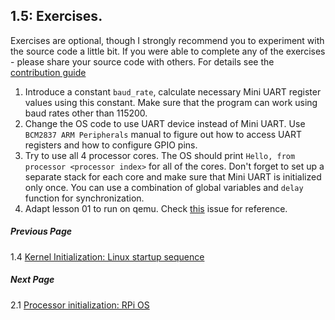 ## 1.5: Exercises.

Exercises are optional, though I strongly recommend you to experiment with the source code a little bit. If you were able to complete any of the exercises - please share your source code with others. For details see the [contribution guide](../Contributions.md)

1. Introduce a constant `baud_rate`, calculate necessary Mini UART register values using this constant. Make sure that the program can work using baud rates other than 115200.
1. Change the OS code to use UART device instead of Mini UART. Use `BCM2837 ARM Peripherals` manual to figure out how to access UART registers and how to configure GPIO pins.
1. Try to use all 4 processor cores. The OS should print `Hello, from processor <processor index>` for all of the cores. Don't forget to set up a separate stack for each core and make sure that Mini UART is initialized only once. You can use a combination of global variables and `delay` function for synchronization.
1. Adapt lesson 01 to run on qemu. Check [this](https://github.com/s-matyukevich/raspberry-pi-os/issues/8) issue for reference.

##### Previous Page

1.4 [Kernel Initialization: Linux startup sequence](../../docs/lesson01/linux/kernel-startup.md)

##### Next Page

2.1 [Processor initialization: RPi OS](../../docs/lesson02/rpi-os.md)

